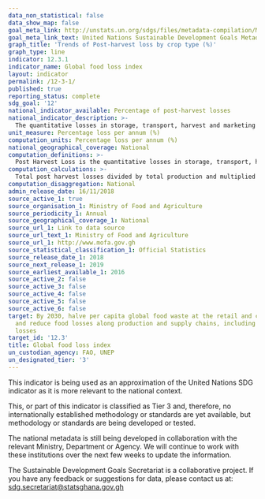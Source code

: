```yaml
---
data_non_statistical: false
data_show_map: false
goal_meta_link: http://unstats.un.org/sdgs/files/metadata-compilation/Metadata-Goal-12.pdf
goal_meta_link_text: United Nations Sustainable Development Goals Metadata (pdf 782kB)
graph_title: 'Trends of Post-harvest loss by crop type (%)'
graph_type: line
indicator: 12.3.1
indicator_name: Global food loss index
layout: indicator
permalink: /12-3-1/
published: true
reporting_status: complete
sdg_goal: '12'
national_indicator_available: Percentage of post-harvest losses 
national_indicator_description: >-
  The quantitative losses in storage, transport, harvest and marketing of agricultural produce (crops, livestock, fisheries) incurred after harvest as a percentage of total production.
unit_measure: Percentage loss per annum (%)
computation_units: Percentage loss per annum (%)
national_geographical_coverage: National
computation_definitions: >-
  Post Harvest Loss is the quantitative losses in storage, transport, harvest and marketing of agricultural produce (crops, livestock, fisheries) incurred after harvest.
computation_calculations: >-
  Total post harvest losses divided by total production and multiplied by 100
computation_disaggregation: National
admin_release_date: 16/11/2018
source_active_1: true
source_organisation_1: Ministry of Food and Agriculture
source_periodicity_1: Annual 
source_geographical_coverage_1: National
source_url_1: Link to data source
source_url_text_1: Ministry of Food and Agriculture
source_url_1: http://www.mofa.gov.gh
source_statistical_classification_1: Official Statistics
source_release_date_1: 2018
source_next_release_1: 2019
source_earliest_available_1: 2016
source_active_2: false
source_active_3: false
source_active_4: false
source_active_5: false
source_active_6: false
target: By 2030, halve per capita global food waste at the retail and consumer levels
  and reduce food losses along production and supply chains, including post-harvest
  losses
target_id: '12.3'
title: Global food loss index
un_custodian_agency: FAO, UNEP
un_designated_tier: '3'
---
```

This indicator is being used as an approximation of the United Nations SDG indicator as it is more relevant to the national context.

This, or part of this indicator is classified as Tier 3 and, therefore, no internationally established methodology or standards are yet available, but methodology or standards are being developed or tested.

The national metadata is still being developed in collaboration with the relevant Ministry, Department or Agency. We will continue to work with these institutions over the next few weeks to update the information.

The Sustainable Development Goals Secretariat is a collaborative project. If you have any feedback or suggestions for data, please contact us at: sdg.secretariat@statsghana.gov.gh
